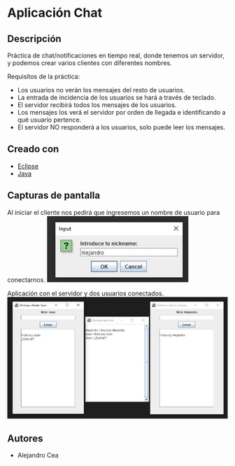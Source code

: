 # Aplicación Chat

## Descripción
Práctica de chat/notificaciones en tiempo real, donde tenemos un servidor, y podemos crear varios clientes con diferentes nombres.

Requisitos de la práctica:
- Los usuarios no verán los mensajes del resto de usuarios.
- La entrada de incidencia de los usuarios se hará a través de teclado.
- El servidor recibirá todos los mensajes de los usuarios.
- Los mensajes los verá el servidor por orden de llegada e identificando a qué usuario pertence.
- El servidor NO responderá a los usuarios, solo puede leer los mensajes. 

## Creado con
- [Eclipse](https://www.eclipse.org/downloads/)
- [Java](https://www.java.com/es/download/)

## Capturas de pantalla
Al iniciar el cliente nos pedirá que ingresemos un nombre de usuario para conectarnos.
<img src="assets/images/Screenshot_1.jpg">

Aplicación con el servidor y dos usuarios conectados.
<img src="assets/images/Screenshot_2.jpg">

## Autores
- Alejandro Cea
